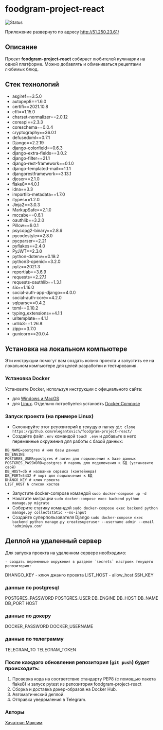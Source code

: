 # foodgram-project-react


![Status](https://github.com/elegantovich/foodgram-project-react/actions/workflows/main.yml/badge.svg)


Приложение развернуто по адресу http://51.250.23.61/

## Описание

Проект **foodgram-project-react** собирает любителей кулинарии на одной платформе. Можно добавлять и обмениваться рецептами любимых блюд.

## Стек технологий

- asgiref==3.5.0
- autopep8==1.6.0
- certifi==2021.10.8
- cffi==1.15.0
- charset-normalizer==2.0.12
- coreapi==2.3.3
- coreschema==0.0.4
- cryptography==36.0.1
- defusedxml==0.7.1
- Django==2.2.19
- django-colorfield==0.6.3
- django-extra-fields==3.0.2
- django-filter==21.1
- django-rest-framework==0.1.0
- django-templated-mail==1.1.1
- djangorestframework==3.13.1
- djoser==2.1.0
- flake8==4.0.1
- idna==3.3
- importlib-metadata==1.7.0
- itypes==1.2.0
- Jinja2==3.0.3
- MarkupSafe==2.1.0
- mccabe==0.6.1
- oauthlib==3.2.0
- Pillow==9.0.1
- psycopg2-binary==2.8.6
- pycodestyle==2.8.0
- pycparser==2.21
- pyflakes==2.4.0
- PyJWT==2.3.0
- python-dotenv==0.19.2
- python3-openid==3.2.0
- pytz==2021.3
- reportlab==3.6.9
- requests==2.27.1
- requests-oauthlib==1.3.1
- six==1.16.0
- social-auth-app-django==4.0.0
- social-auth-core==4.2.0
- sqlparse==0.4.2
- toml==0.10.2
- typing_extensions==4.1.1
- uritemplate==4.1.1
- urllib3==1.26.8
- zipp==3.7.0
- gunicorn==20.0.4
## Установка на локальном компьютере
Эти инструкции помогут вам создать копию проекта и запустить ее на локальном компьютере для целей разработки и тестирования.

### Установка Docker
Установите Docker, используя инструкции с официального сайта:
- для [Windows и MacOS](https://www.docker.com/products/docker-desktop)
- для [Linux](https://docs.docker.com/engine/install/ubuntu/). Отдельно потребуется установть [Docker Compose](https://docs.docker.com/compose/install/)

### Запуск проекта (на примере Linux)

- Склонируйте этот репозиторий в текущую папку `git clone https://github.com/elegantovich/foodgram-project-react/`
- Создайте файл `.env` командой `touch .env` и добавьте в него переменные окружения для работы с базой данных:
```
DB_NAME=postgres # имя базы данных
DB_ENGINE
POSTGRES_USER=postgres # логин для подключения к базе данных
POSTGRES_PASSWORD=postgres # пароль для подключения к БД (установите свой)
DB_HOST=db # название сервиса (контейнера)
DB_PORT=5432 # порт для подключения к БД 
DHANGO_KEY # ключ проекта
LIST_HOST № список хостов
```
- Запустите docker-compose командой `sudo docker-compose up -d`
- Накатите миграции `sudo docker-compose exec backend python manage.py migrate`
- Соберите статику командой `sudo docker-compose exec backend python manage.py collectstatic --no-input`
- Создайте суперпользователя Django `sudo docker-compose exec backend python manage.py createsuperuser --username admin --email 'admin@ya.com'`

## Деплой на удаленный сервер
Для запуска проекта на удаленном сервере необходимо:
```
- создать переменные окружения в разделе `secrets` настроек текущего репозитория:
```
DHANGO_KEY - ключ джанго проекта
LIST_HOST - allow_host
SSH_KEY
### данные по postgresql
POSTGRES_PASSWORD
POSTGRES_USER
DB_ENGINE
DB_HOST
DB_NAME
DB_PORT
HOST
### данные по докеру
DOCKER_PASSWORD
DOCKER_USERNAME
### данные по телеграмму
TELEGRAM_TO
TELEGRAM_TOKEN 


### После каждого обновления репозитория (`git push`) будет происходить:
1. Проверка кода на соответствие стандарту PEP8 (с помощью пакета flake8) и запуск pytest из репозитория foodgram-project-react
2. Сборка и доставка докер-образов на Docker Hub.
3. Автоматический деплой.
4. Отправка уведомления в Telegram.


### Авторы

[Хачатрян Максим](https://github.com/Elegantovich)<br>

